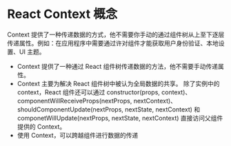 # React Context 概念

Context 提供了一种传递数据的方式，他不需要你手动的通过组件树从上至下逐层传递属性。例如：在应用程序中需要通过许对组件才能获取用户身份验证、本地设置、UI 主题。

- Context 提供了一种通过 React 组件树传递数据的方法，他不需要手动传递属性。
- Context 主要为解决 React 组件树中被认为全局数据的共享。
除了实例中的 context，React 组件还可以通过 constructor(props, context)、componentWillReceiveProps(nextProps, nextContext)、shouldComponentUpdate(nextProps, nextState, nextContext) 和 componetWillUpdate(nextProps, nextState, nextContext) 直接访问父组件提供的 Context。
- 使用 Context，可以跨越组件进行数据的传递